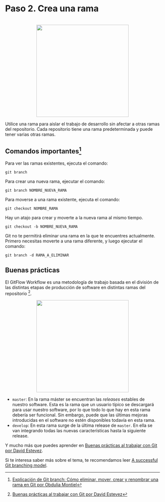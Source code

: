 # Paso 2. Crea una rama

<div align="center">
  </br>
	<img src="https://ik.imagekit.io/gdgjaen/charlas/open-source-2021/git-crear-rama_7oXZIjj-mI.png" height="300px"/>
</div>

Utilice una rama para aislar el trabajo de desarrollo sin afectar a otras ramas del repositorio. Cada repositorio tiene una rama predeterminada y puede tener varias otras ramas. 

## Comandos importantes[^1]

Para ver las ramas existentes, ejecuta el comando:

```shell
git branch
```

Para crear una nueva rama, ejecutar el comando:

```shell
git branch NOMBRE_NUEVA_RAMA
```

Para moverse a una rama existente, ejecuta el comando:

```shell
git checkout NOMBRE_RAMA
```

Hay un atajo para crear y moverte a la nueva rama al mismo tiempo.

```shell
git checkout -b NOMBRE_NUEVA_RAMA
```

Git no te permitirá eliminar una rama en la que te encuentres actualmente. Primero necesitas moverte a una rama diferente, y luego ejecutar el comando:

```shell
git branch -d RAMA_A_ELIMINAR
```

## Buenas prácticas 

El GitFlow Workflow es una metodología de trabajo basada en el división de las distintas etapas de producción de software en distintas ramas del repositorio [^2].

<div align="center">
	<img src="https://ik.imagekit.io/gdgjaen/charlas/open-source-2021/gitflow_gJcH9FOxg.svg" height="300px"/>
</div>

- `master`: En la rama máster se encuentran las *releases* estables de nuestro software. Esta es la rama que un usuario típico se descargará para usar nuestro software, por lo que todo lo que hay en esta rama debería ser funcional. Sin embargo, puede que las últimas mejoras introducidas en el software no estén disponibles todavía en esta rama.
- `develop`: En esta rama surge de la última release de `master`. En ella se van integrando todas las nuevas características hasta la siguiente release.

Y mucho más que puedes aprender en [Buenas prácticas al trabajar con Git por David Estevez](https://david-estevez.gitbooks.io/the-git-the-bad-and-the-ugly/content/es/buenas-practicas-al-trabajar-con-git.html).

Si te interesa saber más sobre el tema, te recomendamos leer [A successful Git branching model](https://nvie.com/posts/a-successful-git-branching-model/).

[^1]: [Explicación de Git branch: Cómo eliminar, mover, crear y renombrar una rama en Git por Obdulia Montiel](https://www.freecodecamp.org/espanol/news/explicacion-de-la-rama-de-gi-como-eliminar/#cambiar-de-rama)
[^2]: [Buenas prácticas al trabajar con Git por David Estevez](https://david-estevez.gitbooks.io/the-git-the-bad-and-the-ugly/content/es/buenas-practicas-al-trabajar-con-git.html)

